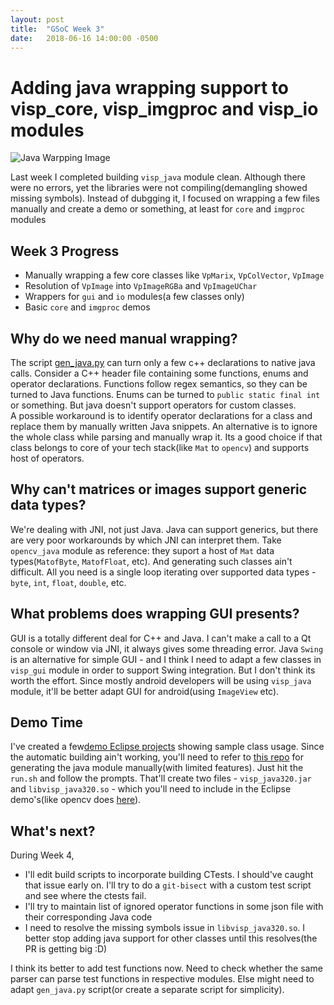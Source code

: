 ```yaml
---
layout: post
title:  "GSoC Week 3"
date:   2018-06-16 14:00:00 -0500
---
```



# Adding java wrapping support to visp_core, visp_imgproc and visp_io modules
![Java Warpping Image](https://i.stack.imgur.com/BsKbq.png)

Last week I completed building `visp_java` module clean. Although there were no errors, yet the libraries were not compiling(demangling showed missing symbols). Instead of dubgging it, I focused on wrapping a few files manually and create a demo or something, at least for `core` and `imgproc` modules

## Week 3 Progress

+ Manually wrapping a few core classes like `VpMarix`, `VpColVector`, `VpImage`
+ Resolution of `VpImage` into `VpImageRGBa` and `VpImageUChar`
+ Wrappers for `gui` and `io` modules(a few classes only)
+ Basic `core` and `imgproc` demos


## Why do we need manual wrapping?
The script [gen_java.py](https://github.com/AKS1996/visp/blob/java_module/modules/java/generator/gen_java.py) can turn only a few c++ declarations to native java calls. Consider a C++ header file containing some functions, enums and operator declarations. Functions follow regex semantics, so they can be turned to Java functions. Enums can be turned to `public static final int` or something. But java doesn't support operators for custom classes.  
A possible workaround is to identify operator declarations for a class and replace them by manually written Java snippets. An alternative is to ignore the whole class while parsing and manually wrap it. Its a good choice if that class belongs to core of your tech stack(like `Mat` to `opencv`) and supports host of operators.  

## Why can't matrices or images support generic data types?
We're dealing with JNI, not just Java. Java can support generics, but there are very poor workarounds by which JNI can interpret them. Take `opencv_java` module as reference: they suport a host of `Mat` data types(`MatofByte`, `MatofFloat`, etc). And generating such classes ain't difficult. All you need is a single loop iterating over supported data types - `byte`, `int`, `float`, `double`, etc. 


## What problems does wrapping GUI presents?
GUI is a totally different deal for C++ and Java. I can't make a call to a Qt console or window via JNI, it always gives some threading error. Java `Swing` is an alternative for simple GUI - and I think I need to adapt a few classes in `visp_gui` module in order to support Swing integration. But I don't think its worth the effort. Since mostly android developers will be using `visp_java` module, it'll be better adapt GUI for android(using `ImageView` etc).


## Demo Time
I've created a few[demo Eclipse projects](https://github.com/AKS1996/GSOC-Prep/tree/simple_graphics/visp-java-demos) showing sample class usage. Since the automatic building ain't working, you'll need to refer to [this repo](https://github.com/AKS1996/GSOC-Prep/tree/simple_graphics/JNI-Usage-Example) for generating the java module manually(with limited features). Just hit the `run.sh` and follow the prompts. That'll create two files - `visp_java320.jar` and `libvisp_java320.so` - which you'll need to include in the Eclipse demo's(like opencv does [here](http://opencv-java-tutorials.readthedocs.io/en/latest/01-installing-opencv-for-java.html)).


## What's next?
During Week 4, 

+ I'll edit build scripts to incorporate building CTests. I should've caught that issue early on. I'll try to do a `git-bisect` with a custom test script and see where the ctests fail. 
+ I'll try to maintain list of ignored operator functions in some json file with their corresponding Java code
+ I need to resolve the missing symbols issue in `libvisp_java320.so`. I better stop adding java support for other classes until this resolves(the PR is getting big :D)

I think its better to add test functions now. Need to check whether the same parser can parse test functions in respective modules. Else might need to adapt `gen_java.py` script(or create a separate script for simplicity).

